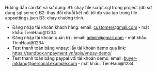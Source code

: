Hướng dẫn cài đặt và sử dụng:
B1: chạy file script.sql trong project (db sử dụng sql server)
B2: thay đổi chuỗi kết nối tới db vừa tạo trong file appsettings.json
B3: chạy chương trình.
  + Đăng nhập tài khoản khách hàng: email: customer@gmail.com - mật khẩu: TienHaui@1234
  + Đăng nhập tài khoản quản trị : email: admin@gmail.com - mật khẩu: TienHaui@1234
  + Test thanh toán bằng vnpay: lấy tài khoản demo qua link: https://sandbox.vnpayment.vn/apis/vnpay-demo/
  + Test thanh toán bằng paypal với tài khoản demo: email: buyer-mtdang@personal.example.com - mật khẩu: TienHaui@1234
